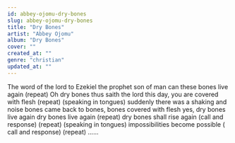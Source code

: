 ```yaml
---
id: abbey-ojomu-dry-bones
slug: abbey-ojomu-dry-bones
title: "Dry Bones"
artist: "Abbey Ojomu"
album: "Dry Bones"
cover: ""
created_at: ""
genre: "christian"
updated_at: ""
---
```


The word of the lord
to Ezekiel the prophet
son of man
can these bones live again
(repeat)
Oh dry bones
thus saith the lord
this day, you are covered with flesh
(repeat)
(speaking in tongues)
suddenly there was a shaking and noise
bones came back to bones, bones covered with flesh
yes, dry bones live again
dry bones live again (repeat)
dry bones shall rise again (call and response) (repeat)
(speaking in tongues)
impossibilities become possible ( call and response) (repeat)
......